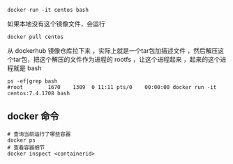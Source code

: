 
```shell
docker run -it centos bash
```

如果本地没有这个镜像文件，会运行
```shell
docker pull centos
```
从 dockerhub 镜像仓库拉下来 
，实际上就是一个tar包加描述文件
，然后解压这个tar包，把这个解压的文件作为进程的 rootfs
，让这个进程起来
，起来的这个进程就是 bash

```shell
ps -ef|grep bash
#root        1670    1309  0 11:11 pts/0    00:00:00 docker run -it centos:7.4.1708 bash
```

## docker 命令
```shell
# 查询当前运行了哪些容器
docker ps
# 查看容器细节
docker inspect <containerid>
```



